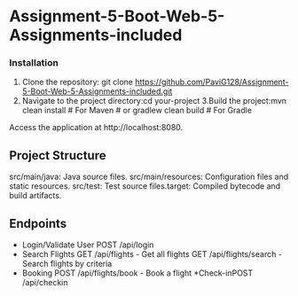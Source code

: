 # Assignment-5-Boot-Web-5-Assignments-included

### Installation
1. Clone the repository:
 git clone https://github.com/PaviG128/Assignment-5-Boot-Web-5-Assignments-included.git
2. Navigate to the project directory:cd your-project
3.Build the project:mvn clean install   # For Maven # or
gradlew clean build # For Gradle

Access the application at http://localhost:8080.

## Project Structure
 src/main/java: Java source files.
 src/main/resources: Configuration files and static resources.
 src/test: Test source files.target: Compiled bytecode and build artifacts.

## Endpoints
* Login/Validate User
POST /api/login
* Search Flights
GET /api/flights - Get all flights
GET /api/flights/search - Search flights by criteria
* Booking
POST /api/flights/book - Book a flight
*Check-inPOST /api/checkin

